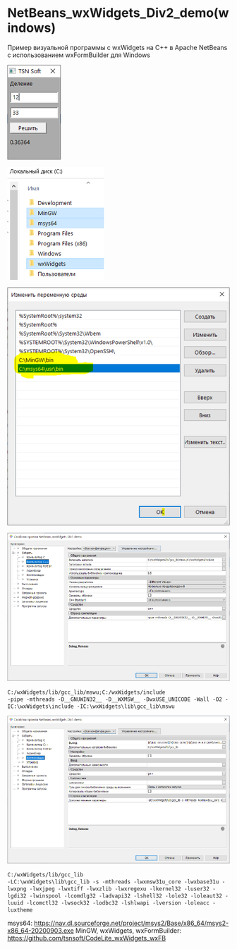 # NetBeans_wxWidgets_Div2_demo(windows)
Пример визуальной программы с wxWidgets на C++ в Apache NetBeans с использованием wxFormBuilder для Windows

![srcreenshot](screenshot.png)

![srcreenshot](screenshot1.png)

![srcreenshot](screenshot2.png)

![srcreenshot](screenshot3.png)
   
```
C:/wxWidgets/lib/gcc_lib/mswu;C:/wxWidgets/include
-pipe -mthreads -D__GNUWIN32__ -D__WXMSW__ -DwxUSE_UNICODE -Wall -O2 -IC:\wxWidgets\include -IC:\wxWidgets\lib\gcc_lib\mswu
```

![srcreenshot](screenshot4.png)

```
C:/wxWidgets/lib/gcc_lib
-LC:\wxWidgets\lib\gcc_lib -s -mthreads -lwxmsw31u_core -lwxbase31u -lwxpng -lwxjpeg -lwxtiff -lwxzlib -lwxregexu -lkernel32 -luser32 -lgdi32 -lwinspool -lcomdlg32 -ladvapi32 -lshell32 -lole32 -loleaut32 -luuid -lcomctl32 -lwsock32 -lodbc32 -lshlwapi -lversion -loleacc -luxtheme
```
msys64: https://nav.dl.sourceforge.net/project/msys2/Base/x86_64/msys2-x86_64-20200903.exe
MinGW, wxWidgets, wxFormBuilder: https://github.com/tsnsoft/CodeLite_wxWidgets_wxFB
